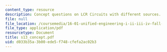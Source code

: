 ```yaml
---
content_type: resource
description: Concept questions on LCR Circuits with different sources.
file: null
file_location: /coursemedia/16-01-unified-engineering-i-ii-iii-iv-fall-2005-spring-2006/d033b35a3b00ede5f748cfefa2ac02b3_s13_concept.pdf
file_type: application/pdf
resourcetype: Document
title: s13_concept.pdf
uid: d033b35a-3b00-ede5-f748-cfefa2ac02b3
---
```

